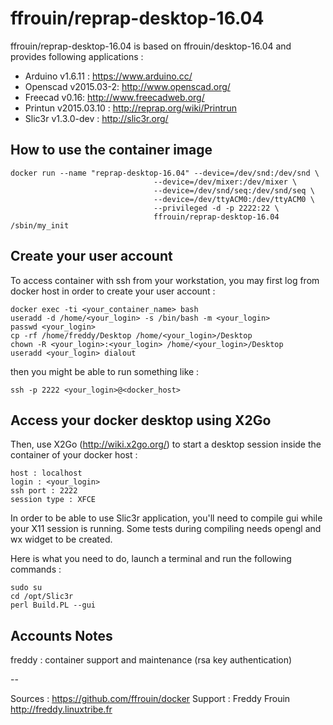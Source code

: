 # ffrouin/reprap-desktop-16.04

ffrouin/reprap-desktop-16.04 is based on ffrouin/desktop-16.04 and provides following applications :
   - Arduino v1.6.11 : https://www.arduino.cc/
   - Openscad v2015.03-2: http://www.openscad.org/
   - Freecad v0.16: http://www.freecadweb.org/
   - Printun v2015.03.10 : http://reprap.org/wiki/Printrun
   - Slic3r v1.3.0-dev : http://slic3r.org/

## How to use the container image

	docker run --name "reprap-desktop-16.04" --device=/dev/snd:/dev/snd \
									--device=/dev/mixer:/dev/mixer \
									--device=/dev/snd/seq:/dev/snd/seq \
									--device=/dev/ttyACM0:/dev/ttyACM0 \
									--privileged -d -p 2222:22 \
									ffrouin/reprap-desktop-16.04 /sbin/my_init

## Create your user account

To access container with ssh from your workstation, you may first log from docker host in order to create your user account :

	docker exec -ti <your_container_name> bash
	useradd -d /home/<your_login> -s /bin/bash -m <your_login>
	passwd <your_login>
	cp -rf /home/freddy/Desktop /home/<your_login>/Desktop
	chown -R <your_login>:<your_login> /home/<your_login>/Desktop
	useradd <your_login> dialout

then you might be able to run something like :

	ssh -p 2222 <your_login>@<docker_host>

## Access your docker desktop using X2Go

Then, use X2Go (http://wiki.x2go.org/) to start a desktop session inside the container of your docker host :

	host : localhost
	login : <your_login>
	ssh port : 2222
	session type : XFCE


In order to be able to use Slic3r application, you'll need to compile gui
while your X11 session is running. Some tests during compiling needs opengl
and wx widget to be created.

Here is what you need to do, launch a terminal and run the following commands :

	sudo su
	cd /opt/Slic3r
	perl Build.PL --gui


## Accounts Notes

freddy : container support and maintenance (rsa key authentication)

--

Sources : https://github.com/ffrouin/docker
Support : Freddy Frouin http://freddy.linuxtribe.fr

